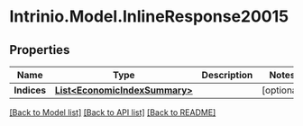 # Intrinio.Model.InlineResponse20015
## Properties

Name | Type | Description | Notes
------------ | ------------- | ------------- | -------------
**Indices** | [**List&lt;EconomicIndexSummary&gt;**](EconomicIndexSummary.md) |  | [optional] 

[[Back to Model list]](../README.md#documentation-for-models) [[Back to API list]](../README.md#documentation-for-api-endpoints) [[Back to README]](../README.md)

